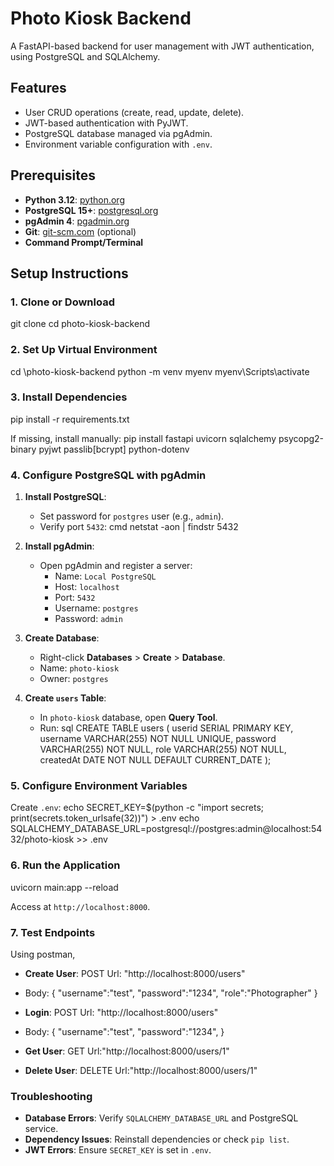 # Photo Kiosk Backend

A FastAPI-based backend for user management with JWT authentication, using PostgreSQL and SQLAlchemy.

## Features

- User CRUD operations (create, read, update, delete).
- JWT-based authentication with PyJWT.
- PostgreSQL database managed via pgAdmin.
- Environment variable configuration with `.env`.

## Prerequisites

- **Python 3.12**: [python.org](https://www.python.org/downloads/)
- **PostgreSQL 15+**: [postgresql.org](https://www.postgresql.org/download/)
- **pgAdmin 4**: [pgadmin.org](https://www.pgadmin.org/download/)
- **Git**: [git-scm.com](https://git-scm.com/) (optional)
- **Command Prompt/Terminal**

## Setup Instructions

### 1. Clone or Download

git clone <repository-url>
cd photo-kiosk-backend

### 2. Set Up Virtual Environment

cd \photo-kiosk-backend
python -m venv myenv
myenv\Scripts\activate

### 3. Install Dependencies

pip install -r requirements.txt

If missing, install manually:
pip install fastapi uvicorn sqlalchemy psycopg2-binary pyjwt passlib[bcrypt] python-dotenv

### 4. Configure PostgreSQL with pgAdmin

1. **Install PostgreSQL**:
   - Set password for `postgres` user (e.g., `admin`).
   - Verify port `5432`:
    cmd
     netstat -aon | findstr 5432
    

2. **Install pgAdmin**:
   - Open pgAdmin and register a server:
     - Name: `Local PostgreSQL`
     - Host: `localhost`
     - Port: `5432`
     - Username: `postgres`
     - Password: `admin`

3. **Create Database**:
   - Right-click **Databases** > **Create** > **Database**.
   - Name: `photo-kiosk`
   - Owner: `postgres`

4. **Create `users` Table**:
   - In `photo-kiosk` database, open **Query Tool**.
   - Run:
    sql
     CREATE TABLE users (
         userid SERIAL PRIMARY KEY,
         username VARCHAR(255) NOT NULL UNIQUE,
         password VARCHAR(255) NOT NULL,
         role VARCHAR(255) NOT NULL,
         createdAt DATE NOT NULL DEFAULT CURRENT_DATE
     );
    

### 5. Configure Environment Variables

Create `.env`:
echo SECRET_KEY=$(python -c "import secrets; print(secrets.token_urlsafe(32))") > .env
echo SQLALCHEMY_DATABASE_URL=postgresql://postgres:admin@localhost:5432/photo-kiosk >> .env

### 6. Run the Application

uvicorn main:app --reload

Access at `http://localhost:8000`.

### 7. Test Endpoints

  Using postman,

- **Create User**:
POST
Url: "http://localhost:8000/users" 
- Body:
{
  "username":"test",
  "password":"1234",
  "role":"Photographer"
}


- **Login**:
POST 
Url: "http://localhost:8000/users" 
- Body:
{
  "username":"test",
  "password":"1234",
}



- **Get User**:
GET
Url:"http://localhost:8000/users/1"


- **Delete User**:
DELETE
Url:"http://localhost:8000/users/1"


### Troubleshooting

- **Database Errors**: Verify `SQLALCHEMY_DATABASE_URL` and PostgreSQL service.
- **Dependency Issues**: Reinstall dependencies or check `pip list`.
- **JWT Errors**: Ensure `SECRET_KEY` is set in `.env`.
